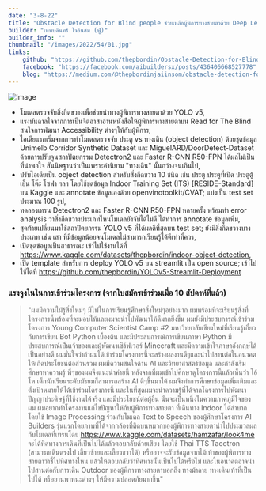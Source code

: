 ```yaml
---
date: "3-8-22"
title: "Obstacle Detection for Blind people ช่วยเหลือผู้พิการทางสายตาด้วย Deep Learning"
builder: "เทพบดินทร์ ใจอินสม (ฟู่)"
builder_info: ""
thumbnail: "/images/2022/54/01.jpg"
links:
    github: "https://github.com/thepbordin/Obstacle-Detection-for-Blind-people"
    facebook: "https://facebook.com/aibuildersx/posts/436406668527778"
    blog: "https://medium.com/@thepbordinjaiinsom/obstacle-detection-for-blind-people-d33e3c4e11dd"
---
```


![image](/images/2022/54/01.jpg)

- โมเดลตรวจจับสิ่งกีดขวางเพื่อช่วยนำทางผู้พิการทางสายตาด้วย YOLO v5,
- แรงบันดาลใจจากการเป็นจิตอาสาอ่านหนังสือให้ผู้พิการทางสายตาบน Read for The Blind สนใจการพัฒนา Accessibility ต่างๆให้กับผู้พิการ,
- ไอเดียแรกเริ่มจากการทำโมเดลตรวจจับ ประตู vs ทางเดิน (object detection) ด้วยชุดข้อมูล Unimelb Corridor Synthetic Dataset และ MiguelARD/DoorDetect-Dataset ด้วยการปรับจูนสถาปัตยกรรม Detectron2 และ Faster R-CNN R50-FPN ได้ผลไม่เป็นที่น่าพอใจ สันนิษฐานว่าเป็นเพราะคำนิยาม "ทางเดิน" นั้นกว้างจนเกินไป,
- ปรับไอเดียเป็น object detection สำหรับสิ่งกีดขวาง 10 ชนิด เช่น ประตู ประตูที่เปิด ประตูตู้เย็น โต๊ะ โซฟา ฯลฯ โดยใช้ชุดข้อมูล Indoor Training Set (ITS) [RESIDE-Standard] บน Kaggle และ annotate ข้อมูลเองด้วย openvinotoolkit/CVAT; แบ่งเป็น test set ประมาณ 100 รูป,
- ทดลองเทรน Detectron2 และ Faster R-CNN R50-FPN หลายครั้ง พร้อมทำ error analysis ว่าสิ่งกีดขวางประเภทไหนโมเดลยังจับได้ไม่ดี ได้ทำการ annotate ข้อมูลเพิ่ม,
- สุดท้ายเปลี่ยนมาใช้สถาปัตยกรรม YOLO v5 ที่ได้ผลดีที่สุดบน test set; ยังมีสิ่งกีดขวางบางประเภท เช่น เสา ที่มีข้อมูลน้อยจนโมเดลไม่สามารถเรียนรู้ได้ดีเท่าที่ควร,
- เปิดชุดข้อมูลเป็นสาธารณะ เข้าไปใช้งานได้ที่ https://www.kaggle.com/datasets/thepbordin/indoor-object-detection,
- เปิด template สำหรับการ deploy YOLO v5 บน streamlit เป็น open source; เข้าไปใช้ไดที่ https://github.com/thepbordin/YOLOv5-Streamlit-Deployment

### แรงจูงในในการเข้าร่วมโครงการ (จากใบสมัครเข้าร่วมเมื่อ 10 สัปดาห์ที่แล้ว)

> "ผมมีความใฝ่รู้สิ่งใหม่ๆ มีไฟในการเรียนรู้ศึกษาสิ่งใหม่ๆอย่างมาก ผมพร้อมที่จะเรียนรู้สิ่งที่โครงการนี้พร้อมที่จะมอบให้และผมจะนำไปพัฒนาให้ดีมากยิ่งขึ้น ผมยังมีประสบการณ์เข้าร่วมโครงการ Young Computer Scientist Camp #2 มหาวิทยาลัยเชียงใหม่ที่เรียนรู้เกี่ยวกับการเขียน Bot Python เบื้องต้น และมีประสบการณ์การเขียนภาษา Python มีประสบการณ์เป็นเจ้าของและผู้พัฒนาเซิร์ฟเวอร์ Minecraft และมีความเข้าใจภาษาอังกฤษได้เป็นอย่างดี ผมมั่นใจว่าถ้าผมได้เข้าร่วมโครงการนี้จะสร้างผลงานดีๆและนำไปสานต่อในอนาคตให้เกิดประโยชน์ต่อส่วนรวม  ผมมีความสนใจด้าน AI และวิทยาศาสตร์ข้อมูล และกำลังเริ่มศึกษาหาความรู้ พี่ๆของผมจึงแนะนำค่ายนี้ หลังจากที่ผมเข้าไปศึกษาดูโครงการนี้แล้วเห็นว่า โอ้โห เด็กนักเรียนระดับมัธยมก็สามารถสร้าง AI ดีๆขึ้นมาได้ ผมจึงทำการศึกษาข้อมูลเพิ่มเติมและตั้งเป้าหมายให้ได้เข้าร่วมโครงการนี้ และในที่สุดผมจะนำความรู้ที่ได้จากโครงการไปพัฒนาปัญญาประดิษฐ์ที่ใช้งานได้จริง และมีประโยชน์ต่อผู้อื่น นั่นจะเป็นหนึ่งในความภาคภูมิใจของผม  ผมอยากทำโครงงานแก้ไขปัญหาให้กับผู้พิการทางสายตา ที่เดินทาง Indoor ได้ลำบาก โดยใช้ Image Processing ร่วมกับโมเดล Text to Speech ของผู้ศึกษาโครงการ AI Builders รุ่นแรกโดยภาพที่ได้จากกล้องที่ติดบนหมวกของผู้พิการทางสายตานำไปประมวลผลกับโมเดลที่เทรนโดย https://www.kaggle.com/datasets/hamzafar/look4me จะได้ทิศทางการเดินที่เป็นไปได้แล้วตอบกลับด้วยเสียง โดยใช้ Thai TTS Tacotron (สามารถเดินตรงไป เลี้ยวซ้ายและเลี้ยวขวาได้) หรืออาจจะรับข้อมูลจากไม้เท้าของผู้พิการทางสายตาว่าชี้ไปทิศทางไหน แล้วให้ตอบกลับว่าทิศทางนั้นเป็นไปได้หรือไม่ และในอนาคตอาจนำไปสานต่อกับการเดิน Outdoor ของผู้พิการทางสายตาบอกถึง ทางม้าลาย ทางเดินเท้าที่เป็นไปได้ หรือยานพาหนะต่างๆ ให้มีความปลอดภัยมากขึ้น"
